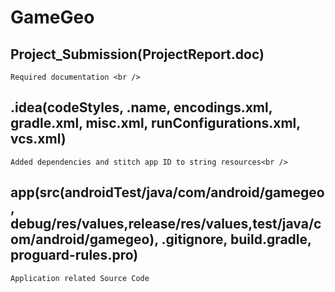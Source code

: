 # GameGeo
## Project_Submission(ProjectReport.doc)
```
Required documentation <br />
```

## .idea(codeStyles, .name, encodings.xml, gradle.xml, misc.xml, runConfigurations.xml, vcs.xml)
```
Added dependencies and stitch app ID to string resources<br />
```

## app(src(androidTest/java/com/android/gamegeo, debug/res/values,release/res/values,test/java/com/android/gamegeo), .gitignore, build.gradle, proguard-rules.pro) <br />
```
Application related Source Code
```


 
